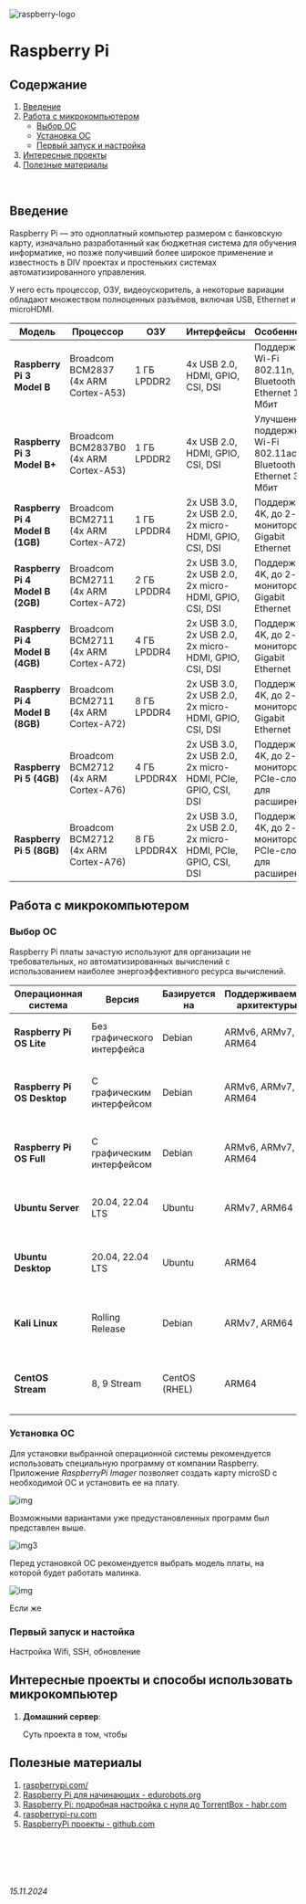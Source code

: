 ![raspberry-logo](../assets/raspberry.jpg)

# **Raspberry Pi**

## Содержание

1. [Введение](./README.md#введение)
2. [Работа с микрокомпьютером](./README.md#работа-с-микрокомпьютером)
   - [Выбор ОС](./README.md#выбор-ос)
   - [Установка ОС](./README.md#установка-ос)
   - [Первый запуск и настройка](./README.md#первый-запуск-и-настойка)
3. [Интересные проекты](./README.md#интересные-проекты)
4. [Полезные материалы](./README.md#полезные-материалы) 

<br>

## Введение

Raspberry Pi — это одноплатный компьютер размером с банковскую карту, изначально разработанный как бюджетная система для обучения информатике, но позже получивший более широкое применение и известность в DIV проектах и простеньких системах автоматизированного управления.

У него есть процессор, ОЗУ, видеоускоритель, а некоторые вариации обладают множеством полноценных разъёмов, включая USB, Ethernet и microHDMI.

| Модель             | Процессор                  | ОЗУ                 | Интерфейсы                  | Особенности                                     |
|--------------------|----------------------------|---------------------|-----------------------------|-------------------------------------------------|
| **Raspberry Pi 3 Model B**      | Broadcom BCM2837 (4x ARM Cortex-A53) | 1 ГБ LPDDR2       | 4x USB 2.0, HDMI, GPIO, CSI, DSI | Поддержка Wi-Fi 802.11n, Bluetooth 4.1, Ethernet 100 Мбит |
| **Raspberry Pi 3 Model B+**     | Broadcom BCM2837B0 (4x ARM Cortex-A53) | 1 ГБ LPDDR2       | 4x USB 2.0, HDMI, GPIO, CSI, DSI | Улучшенная поддержка Wi-Fi 802.11ac, Bluetooth 4.2, Ethernet 300 Мбит |
| **Raspberry Pi 4 Model B (1GB)**| Broadcom BCM2711 (4x ARM Cortex-A72) | 1 ГБ LPDDR4       | 2x USB 3.0, 2x USB 2.0, 2x micro-HDMI, GPIO, CSI, DSI | Поддержка 4K, до 2-х мониторов, Gigabit Ethernet |
| **Raspberry Pi 4 Model B (2GB)**| Broadcom BCM2711 (4x ARM Cortex-A72) | 2 ГБ LPDDR4       | 2x USB 3.0, 2x USB 2.0, 2x micro-HDMI, GPIO, CSI, DSI | Поддержка 4K, до 2-х мониторов, Gigabit Ethernet |
| **Raspberry Pi 4 Model B (4GB)**| Broadcom BCM2711 (4x ARM Cortex-A72) | 4 ГБ LPDDR4       | 2x USB 3.0, 2x USB 2.0, 2x micro-HDMI, GPIO, CSI, DSI | Поддержка 4K, до 2-х мониторов, Gigabit Ethernet |
| **Raspberry Pi 4 Model B (8GB)**| Broadcom BCM2711 (4x ARM Cortex-A72) | 8 ГБ LPDDR4       | 2x USB 3.0, 2x USB 2.0, 2x micro-HDMI, GPIO, CSI, DSI | Поддержка 4K, до 2-х мониторов, Gigabit Ethernet |
| **Raspberry Pi 5 (4GB)**        | Broadcom BCM2712 (4x ARM Cortex-A76) | 4 ГБ LPDDR4X      | 2x USB 3.0, 2x USB 2.0, 2x micro-HDMI, PCIe, GPIO, CSI, DSI | Поддержка 4K, до 2-х мониторов, PCIe-слот для расширения |
| **Raspberry Pi 5 (8GB)**        | Broadcom BCM2712 (4x ARM Cortex-A76) | 8 ГБ LPDDR4X      | 2x USB 3.0, 2x USB 2.0, 2x micro-HDMI, PCIe, GPIO, CSI, DSI | Поддержка 4K, до 2-х мониторов, PCIe-слот для расширения |


## Работа с микрокомпьютером

### Выбор ОС

Raspberry Pi платы зачастую используют для организации не требовательных, но автоматизированных вычислений с использованием наиболее энергоэффективного ресурса вычислений.

| Операционная система       | Версия                      | Базируется на     | Поддерживаемые архитектуры | Основные особенности                                                 |
|----------------------------|-----------------------------|-------------------|----------------------------|-----------------------------------------------------------------------|
| **Raspberry Pi OS Lite**   | Без графического интерфейса | Debian           | ARMv6, ARMv7, ARM64        | Минимальная установка, экономит ресурсы, подходит для серверных задач |
| **Raspberry Pi OS Desktop**| С графическим интерфейсом   | Debian           | ARMv6, ARMv7, ARM64        | Легковесный интерфейс PIXEL, подходит для настольного использования   |
| **Raspberry Pi OS Full**   | С графическим интерфейсом   | Debian           | ARMv6, ARMv7, ARM64        | Включает дополнительные приложения, офисный пакет, IDE для разработчиков |
| **Ubuntu Server**          | 20.04, 22.04 LTS           | Ubuntu           | ARMv7, ARM64               | Официальная поддержка Canonical, регулярные обновления и патчи       |
| **Ubuntu Desktop**         | 20.04, 22.04 LTS           | Ubuntu           | ARM64                      | Полнофункциональная ОС с графическим интерфейсом GNOME, удобна для повседневных задач |
| **Kali Linux**             | Rolling Release             | Debian           | ARMv7, ARM64               | Специализированная ОС для тестирования безопасности, широкий набор инструментов |
| **CentOS Stream**          | 8, 9 Stream                 | CentOS (RHEL)    | ARM64                      | Стабильная серверная ОС, подходящая для корпоративных приложений      |


### Установка ОС

Для установки выбранной операционной системы рекомендуется использовать специальную программу от компании Raspberry.
Приложение *RaspberryPi Imager* позволяет создать карту microSD с необходимой ОС и установить ее на плату.

![img](../assets/raspberry/imager-1.png)

Возможными вариантами уже предустановленных программ был представлен выше.

![img3](../assets/raspberry/imager-3.png)

Перед установкой ОС рекомендуется выбрать модель платы, на которой будет работать малинка.

![img](../assets/raspberry/imager-2.png)

Если же 

### Первый запуск и настойка

Настройка Wifi, SSH, обновление

## Интересные проекты и способы использовать микрокомпьютер

1. **Домашний сервер**:
   
   Суть проекта в том, чтобы

## Полезные материалы

1. [raspberrypi.com/](https://www.raspberrypi.com/)
2. [Raspberry Pi для начинающих - edurobots.org](https://edurobots.org/raspberry-pi-dlya-nachinayushhix/)
3. [Raspberry Pi: подробная настройка с нуля до TorrentBox - habr.com](https://habr.com/ru/articles/149890/)
4. [raspberrypi-ru.com](https://raspberrypi-ru.com/учебные-пособия/page/2/)
5. [RaspberryPi проекты - github.com](https://github.com/topics/raspberry-pi-projects)

<br><br>
<br><br>

###### 15.11.2024